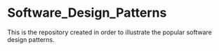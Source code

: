 # Software_Design_Patterns
This is the repository created in order to illustrate the popular software design patterns.
